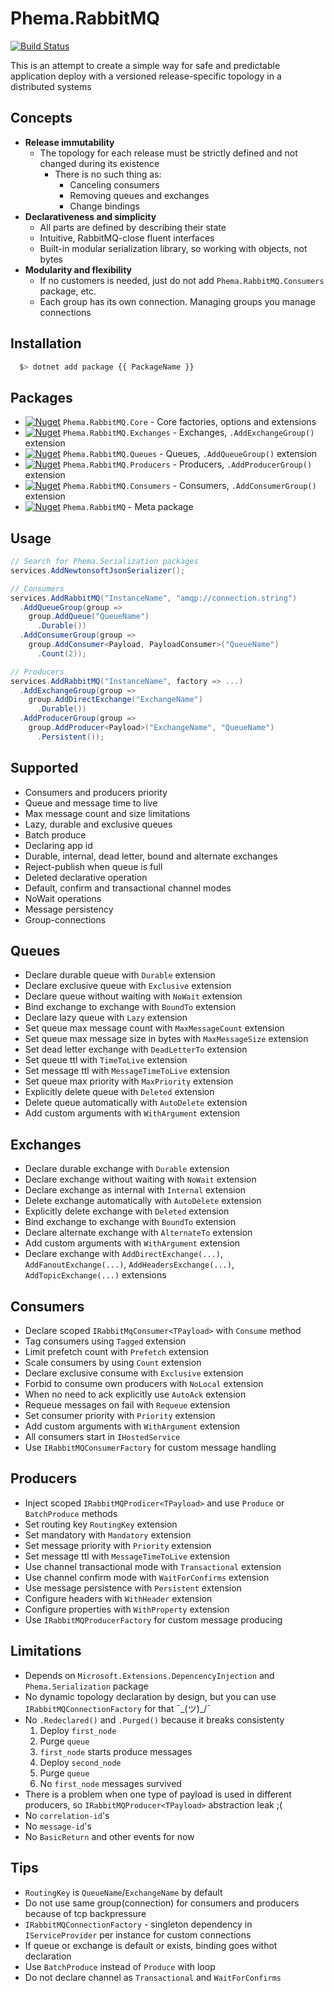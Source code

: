 # Phema.RabbitMQ

[![Build Status](https://cloud.drone.io/api/badges/phema-team/Phema.RabbitMQ/status.svg)](https://cloud.drone.io/phema-team/Phema.RabbitMQ)

This is an attempt to create a simple way for safe and predictable application deploy with a versioned release-specific topology in a distributed systems

## Concepts

- **Release immutability**
  - The topology for each release must be strictly defined and not changed during its existence
    - There is no such thing as:
      - Canceling consumers
      - Removing queues and exchanges
      - Change bindings
- **Declarativeness and simplicity**
  - All parts are defined by describing their state
  - Intuitive, RabbitMQ-close fluent interfaces
  - Built-in modular serialization library, so working with objects, not bytes
- **Modularity and flexibility**
  - If no customers is needed, just do not add `Phema.RabbitMQ.Consumers` package, etc.
  - Each group has its own connection. Managing groups you manage connections

## Installation

```bash
  $> dotnet add package {{ PackageName }}
```

## Packages

- [![Nuget](https://img.shields.io/nuget/v/Phema.RabbitMQ.Core.svg)](https://www.nuget.org/packages/Phema.RabbitMQ.Core) `Phema.RabbitMQ.Core` - Core factories, options and extensions
- [![Nuget](https://img.shields.io/nuget/v/Phema.RabbitMQ.Exchanges.svg)](https://www.nuget.org/packages/Phema.RabbitMQ.Exchanges) `Phema.RabbitMQ.Exchanges` - Exchanges, `.AddExchangeGroup()` extension
- [![Nuget](https://img.shields.io/nuget/v/Phema.RabbitMQ.Queues.svg)](https://www.nuget.org/packages/Phema.RabbitMQ.Queues) `Phema.RabbitMQ.Queues` - Queues, `.AddQueueGroup()` extension
- [![Nuget](https://img.shields.io/nuget/v/Phema.RabbitMQ.Producers.svg)](https://www.nuget.org/packages/Phema.RabbitMQ.Producers) `Phema.RabbitMQ.Producers` - Producers, `.AddProducerGroup()` extension
- [![Nuget](https://img.shields.io/nuget/v/Phema.RabbitMQ.Consumers.svg)](https://www.nuget.org/packages/Phema.RabbitMQ.Consumers) `Phema.RabbitMQ.Consumers` - Consumers, `.AddConsumerGroup()` extension
- [![Nuget](https://img.shields.io/nuget/v/Phema.RabbitMQ.svg)](https://www.nuget.org/packages/Phema.RabbitMQ) `Phema.RabbitMQ` - Meta package

## Usage

```csharp
// Search for Phema.Serialization packages
services.AddNewtonsoftJsonSerializer();

// Consumers
services.AddRabbitMQ("InstanceName", "amqp://connection.string")
  .AddQueueGroup(group =>
    group.AddQueue("QueueName")
      .Durable())
  .AddConsumerGroup(group =>
    group.AddConsumer<Payload, PayloadConsumer>("QueueName")
      .Count(2));

// Producers
services.AddRabbitMQ("InstanceName", factory => ...)
  .AddExchangeGroup(group =>
    group.AddDirectExchange("ExchangeName")
      .Durable())
  .AddProducerGroup(group =>
    group.AddProducer<Payload>("ExchangeName", "QueueName")
      .Persistent());
```

## Supported

- Consumers and producers priority
- Queue and message time to live
- Max message count and size limitations
- Lazy, durable and exclusive queues
- Batch produce
- Declaring app id
- Durable, internal, dead letter, bound and alternate exchanges
- Reject-publish when queue is full
- Deleted declarative operation
- Default, confirm and transactional channel modes
- NoWait operations
- Message persistency
- Group-connections

## Queues

- Declare durable queue with `Durable` extension
- Declare exclusive queue with `Exclusive` extension
- Declare queue without waiting with `NoWait` extension
- Bind exchange to exchange with `BoundTo` extension
- Declare lazy queue with `Lazy` extension
- Set queue max message count with `MaxMessageCount` extension
- Set queue max message size in bytes with `MaxMessageSize` extension
- Set dead letter exchange with `DeadLetterTo` extension
- Set queue ttl with `TimeToLive` extension
- Set message ttl with `MessageTimeToLive` extension
- Set queue max priority with `MaxPriority` extension
- Explicitly delete queue with `Deleted` extension
- Delete queue automatically with `AutoDelete` extension
- Add custom arguments with `WithArgument` extension
  
## Exchanges

- Declare durable exchange with `Durable` extension
- Declare exchange without waiting with `NoWait` extension
- Declare exchange as internal with `Internal` extension
- Delete exchange automatically with `AutoDelete` extension
- Explicitly delete exchange with `Deleted` extension
- Bind exchange to exchange with `BoundTo` extension
- Declare alternate exchange with `AlternateTo` extension
- Add custom arguments with `WithArgument` extension
- Declare exchange with `AddDirectExchange(...)`, `AddFanoutExchange(...)`, `AddHeadersExchange(...)`, `AddTopicExchange(...)` extensions

## Consumers

- Declare scoped `IRabbitMqConsumer<TPayload>` with `Consume` method
- Tag consumers using `Tagged` extension
- Limit prefetch count with `Prefetch` extension
- Scale consumers by using `Count` extension
- Declare exclusive consume with `Exclusive` extension
- Forbid to consume own producers with `NoLocal` extension
- When no need to ack explicitly use `AutoAck` extension
- Requeue messages on fail with `Requeue` extension
- Set consumer priority with `Priority` extension
- Add custom arguments with `WithArgument` extension
- All consumers start in `IHostedService`
- Use `IRabbitMQConsumerFactory` for custom message handling

## Producers

- Inject scoped `IRabbitMQProdicer<TPayload>` and use `Produce` or `BatchProduce` methods
- Set routing key `RoutingKey` extension
- Set mandatory with `Mandatory` extension
- Set message priority with `Priority` extension
- Set message ttl with `MessageTimeToLive` extension
- Use channel transactional mode with `Transactional` extension
- Use channel confirm mode with `WaitForConfirms` extension
- Use message persistence with `Persistent` extension
- Configure headers with `WithHeader` extension
- Configure properties with `WithProperty` extension
- Use `IRabbitMQProducerFactory` for custom message producing

## Limitations

- Depends on `Microsoft.Extensions.DepencencyInjection` and `Phema.Serialization` package
- No dynamic topology declaration by design, but you can use `IRabbitMQConnectionFactory` for that ¯\_(ツ)_/¯
- No `.Redeclared()` and `.Purged()` because it breaks consistenty
  1. Deploy `first_node`
  2. Purge `queue`
  3. `first_node` starts produce messages
  4. Deploy `second_node`
  5. Purge `queue`
  6. No `first_node` messages survived
- There is a problem when one type of payload is used in different producers, so `IRabbitMQProducer<TPayload>` abstraction leak ;(
- No `correlation-id`'s
- No `message-id`'s
- No `BasicReturn` and other events for now

## Tips

- `RoutingKey` is `QueueName`/`ExchangeName` by default
- Do not use same group(connection) for consumers and producers because of tcp backpressure
- `IRabbitMQConnectionFactory` - singleton dependency in `IServiceProvider` per instance for custom connections
- If queue or exchange is default or exists, binding goes withot declaration
- Use `BatchProduce` instead of `Produce` with loop
- Do not declare channel as `Transactional` and `WaitForConfirms`